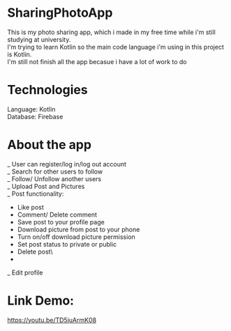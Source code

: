 # SharingPhotoApp

This is my photo sharing app, which i made in my free time while i'm still studying at university.\
I'm trying to learn Kotlin so the main code language i'm using in this project is Kotlin. \
I'm still not finish all the app becasue i have a lot of work to do 


# Technologies
Language: Kotlin\
Database: Firebase

# About the app
_ User can register/log in/log out account\
_ Search for other users to follow\
_ Follow/ Unfollow another users\
_ Upload Post and Pictures\
_ Post functionality:
  + Like post
  + Comment/ Delete comment
  + Save post to your profile page
  + Download picture from post to your phone
  + Turn on/off download picture permission
  + Set post status to private or public 
  + Delete post\
  + 
_ Edit profile

# Link Demo:
https://youtu.be/TD5juArmK08

